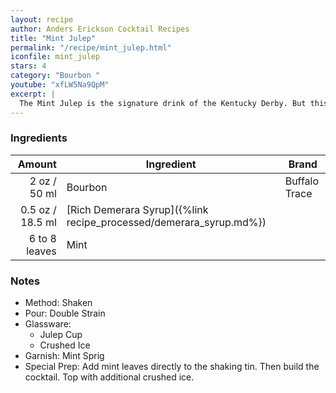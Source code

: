 ```yaml
---
layout: recipe
author: Anders Erickson Cocktail Recipes
title: "Mint Julep"
permalink: "/recipe/mint_julep.html"
iconfile: mint_julep
stars: 4
category: "Bourbon "
youtube: "xfLW5Na9QpM"
excerpt: |
  The Mint Julep is the signature drink of the Kentucky Derby. But this easy-to-make bourbon cocktail shouldn’t be reserved for only one day a year.
---
```


### Ingredients

|        Amount | Ingredient                                               | Brand         |
| ------------: | -------------------------------------------------------- | ------------- |
|          2 oz / 50 ml | Bourbon                                                  | Buffalo Trace |
|        0.5 oz / 18.5 ml | [Rich Demerara Syrup]({%link recipe_processed/demerara_syrup.md%}) |
| 6 to 8 leaves | Mint                                                     |

### Notes

- Method: Shaken
- Pour: Double Strain
- Glassware:
  - Julep Cup
  - Crushed Ice
- Garnish: Mint Sprig
- Special Prep: Add mint leaves directly to the shaking tin. Then build the cocktail. Top with additional crushed ice.
